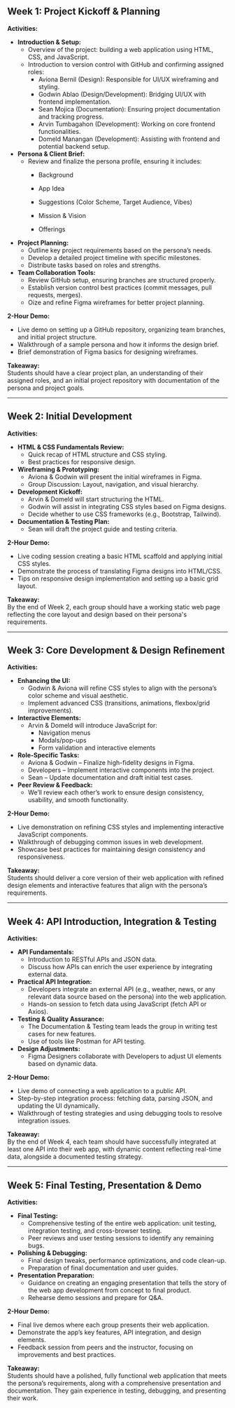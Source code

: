 ## **Week 1: Project Kickoff & Planning**

**Activities:**
* **Introduction & Setup:**  
  + Overview of the project: building a web application using HTML, CSS, and JavaScript.
  + Introduction to version control with GitHub and confirming assigned roles:
    + Aviona Bernil (Design): Responsible for UI/UX wireframing and styling.
    + Godwin Ablao (Design/Development): Bridging UI/UX with frontend implementation.
    + Sean Mojica (Documentation): Ensuring project documentation and tracking progress.
    + Arvin Tumbagahon (Development): Working on core frontend functionalities.
    + Domeld Manangan (Development): Assisting with frontend and potential backend setup.
* **Persona & Client Brief:**  
  + Review and finalize the persona profile, ensuring it includes:
    + Background

    + App Idea

    + Suggestions (Color Scheme, Target Audience, Vibes)

    + Mission & Vision

    + Offerings
* **Project Planning:**  
  + Outline key project requirements based on the persona’s needs.
  + Develop a detailed project timeline with specific milestones.
  + Distribute tasks based on roles and strengths.
* **Team Collaboration Tools:**  
  + Review GitHub setup, ensuring branches are structured properly.
  + Establish version control best practices (commit messages, pull requests, merges).
  + Oize and refine Figma wireframes for better project planning.

**2-Hour Demo:**
* Live demo on setting up a GitHub repository, organizing team branches, and initial project structure.
* Walkthrough of a sample persona and how it informs the design brief.
* Brief demonstration of Figma basics for designing wireframes.

**Takeaway:**  
Students should have a clear project plan, an understanding of their assigned roles, and an initial project repository with documentation of the persona and project goals.

---

## **Week 2: Initial Development**

**Activities:**
* **HTML & CSS Fundamentals Review:**  
  + Quick recap of HTML structure and CSS styling.
  + Best practices for responsive design.
* **Wireframing & Prototyping:**  
  + Aviona & Godwin will present the initial wireframes in Figma.
  + Group Discussion: Layout, navigation, and visual hierarchy.
* **Development Kickoff:**  
  + Arvin & Domeld will start structuring the HTML.
  + Godwin will assist in integrating CSS styles based on Figma designs.
  + Decide whether to use CSS frameworks (e.g., Bootstrap, Tailwind).
* **Documentation & Testing Plan:**  
  + Sean will draft the project guide and testing criteria.

**2-Hour Demo:**
* Live coding session creating a basic HTML scaffold and applying initial CSS styles.
* Demonstrate the process of translating Figma designs into HTML/CSS.
* Tips on responsive design implementation and setting up a basic grid layout.

**Takeaway:**  
By the end of Week 2, each group should have a working static web page reflecting the core layout and design based on their persona's requirements.

---

## **Week 3: Core Development & Design Refinement**

**Activities:**
* **Enhancing the UI:**  
  + Godwin & Aviona will refine CSS styles to align with the persona’s color scheme and visual aesthetic.
  + Implement advanced CSS (transitions, animations, flexbox/grid improvements).
* **Interactive Elements:**  
  + Arvin & Domeld will introduce JavaScript for:
    + Navigation menus
    + Modals/pop-ups
    + Form validation and interactive elements
* **Role-Specific Tasks:**  
  + Aviona & Godwin – Finalize high-fidelity designs in Figma.
  + Developers – Implement interactive components into the project.
  + Sean – Update documentation and draft initial test cases.
* **Peer Review & Feedback:**  
  + We’ll review each other’s work to ensure design consistency, usability, and smooth functionality.

**2-Hour Demo:**
* Live demonstration on refining CSS styles and implementing interactive JavaScript components.
* Walkthrough of debugging common issues in web development.
* Showcase best practices for maintaining design consistency and responsiveness.

**Takeaway:**  
Students should deliver a core version of their web application with refined design elements and interactive features that align with the persona’s requirements.

---

## **Week 4: API Introduction, Integration & Testing**

**Activities:**
* **API Fundamentals:**  
  + Introduction to RESTful APIs and JSON data.
  + Discuss how APIs can enrich the user experience by integrating external data.
* **Practical API Integration:**  
  + Developers integrate an external API (e.g., weather, news, or any relevant data source based on the persona) into the web application.
  + Hands-on session to fetch data using JavaScript (fetch API or Axios).
* **Testing & Quality Assurance:**  
  + The Documentation & Testing team leads the group in writing test cases for new features.
  + Use of tools like Postman for API testing.
* **Design Adjustments:**  
  + Figma Designers collaborate with Developers to adjust UI elements based on dynamic data.
  
**2-Hour Demo:**
* Live demo of connecting a web application to a public API.
* Step-by-step integration process: fetching data, parsing JSON, and updating the UI dynamically.
* Walkthrough of testing strategies and using debugging tools to resolve integration issues.

**Takeaway:**  
By the end of Week 4, each team should have successfully integrated at least one API into their web app, with dynamic content reflecting real-time data, alongside a documented testing strategy.

---

## **Week 5: Final Testing, Presentation & Demo**

**Activities:**
* **Final Testing:**  
  + Comprehensive testing of the entire web application: unit testing, integration testing, and cross-browser testing.
  + Peer reviews and user testing sessions to identify any remaining bugs.
* **Polishing & Debugging:**  
  + Final design tweaks, performance optimizations, and code clean-up.
  + Preparation of final documentation and user guides.
* **Presentation Preparation:**  
  + Guidance on creating an engaging presentation that tells the story of the web app development from concept to final product.
  + Rehearse demo sessions and prepare for Q&A.
  
**2-Hour Demo:**
* Final live demos where each group presents their web application.
* Demonstrate the app’s key features, API integration, and design elements.
* Feedback session from peers and the instructor, focusing on improvements and best practices.

**Takeaway:**  
Students should have a polished, fully functional web application that meets the persona’s requirements, along with a comprehensive presentation and documentation. They gain experience in testing, debugging, and presenting their work.
